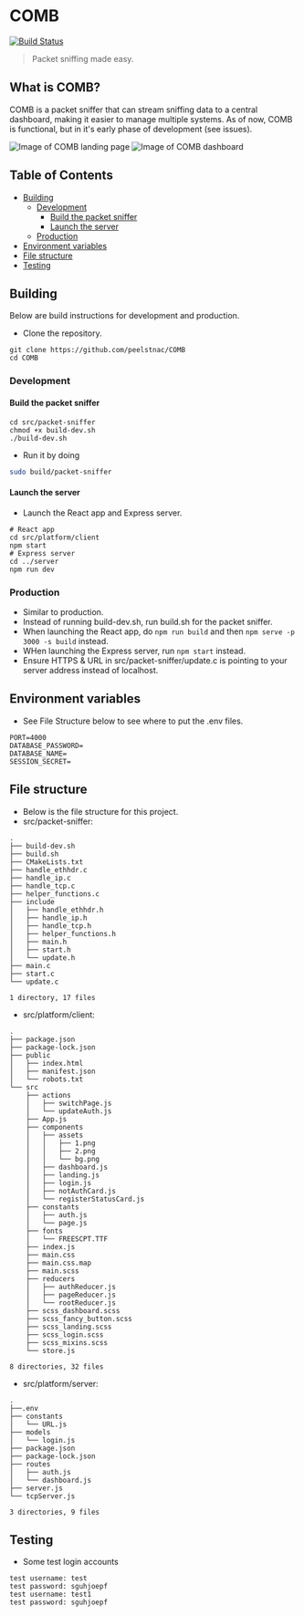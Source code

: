 # COMB
[![Build Status](https://travis-ci.org/peelstnac/COMB.svg?branch=master)](https://travis-ci.org/peelstnac/COMB)
> Packet sniffing made easy.

## What is COMB?
COMB is a packet sniffer that can stream sniffing data to a central dashboard, making it easier to manage multiple systems. As of now, COMB is functional, but in it's early phase of development (see issues).

![Image of COMB landing page](https://i.imgur.com/zC1HlfK.png)
![Image of COMB dashboard](https://i.imgur.com/4v3u5s7.png)

## Table of Contents
* [Building](#building)
    * [Development](#development)
        * [Build the packet sniffer](#build-the-packet-sniffer)
        * [Launch the server](#launch-the-server)
    * [Production](#production)
* [Environment variables](#environment-variables)
* [File structure](#file-structure)
* [Testing](#testing)

## Building
Below are build instructions for development and production.
* Clone the repository.
```
git clone https://github.com/peelstnac/COMB
cd COMB
```

### Development
#### Build the packet sniffer
```
cd src/packet-sniffer
chmod +x build-dev.sh
./build-dev.sh
```
* Run it by doing
```bash
sudo build/packet-sniffer
```

#### Launch the server
* Launch the React app and Express server.
```
# React app
cd src/platform/client
npm start
# Express server
cd ../server
npm run dev
```

### Production
* Similar to production.
* Instead of running build-dev.sh, run build.sh for the packet sniffer.
* When launching the React app, do ```npm run build``` and then ```npm serve -p 3000 -s build``` instead.
* WHen launching the Express server, run ```npm start``` instead.
* Ensure HTTPS & URL in src/packet-sniffer/update.c is pointing to your server address instead of localhost.

## Environment variables
* See File Structure below to see where to put the .env files.
```
PORT=4000
DATABASE_PASSWORD=
DATABASE_NAME=
SESSION_SECRET=
```

## File structure
* Below is the file structure for this project.
* src/packet-sniffer:
```
.
├── build-dev.sh
├── build.sh
├── CMakeLists.txt
├── handle_ethhdr.c
├── handle_ip.c
├── handle_tcp.c
├── helper_functions.c
├── include
│   ├── handle_ethhdr.h
│   ├── handle_ip.h
│   ├── handle_tcp.h
│   ├── helper_functions.h
│   ├── main.h
│   ├── start.h
│   └── update.h
├── main.c
├── start.c
└── update.c

1 directory, 17 files
```
* src/platform/client:
```
.
├── package.json
├── package-lock.json
├── public
│   ├── index.html
│   ├── manifest.json
│   └── robots.txt
└── src
    ├── actions
    │   ├── switchPage.js
    │   └── updateAuth.js
    ├── App.js
    ├── components
    │   ├── assets
    │   │   ├── 1.png
    │   │   ├── 2.png
    │   │   └── bg.png
    │   ├── dashboard.js
    │   ├── landing.js
    │   ├── login.js
    │   ├── notAuthCard.js
    │   └── registerStatusCard.js
    ├── constants
    │   ├── auth.js
    │   └── page.js
    ├── fonts
    │   └── FREESCPT.TTF
    ├── index.js
    ├── main.css
    ├── main.css.map
    ├── main.scss
    ├── reducers
    │   ├── authReducer.js
    │   ├── pageReducer.js
    │   └── rootReducer.js
    ├── scss_dashboard.scss
    ├── scss_fancy_button.scss
    ├── scss_landing.scss
    ├── scss_login.scss
    ├── scss_mixins.scss
    └── store.js

8 directories, 32 files
```
* src/platform/server:
```
.
├──.env
├── constants
│   └── URL.js
├── models
│   └── login.js
├── package.json
├── package-lock.json
├── routes
│   ├── auth.js
│   └── dashboard.js
├── server.js
└── tcpServer.js

3 directories, 9 files
```

## Testing
* Some test login accounts
```
test username: test
test password: sguhjoepf
test username: test1
test password: sguhjoepf
```
